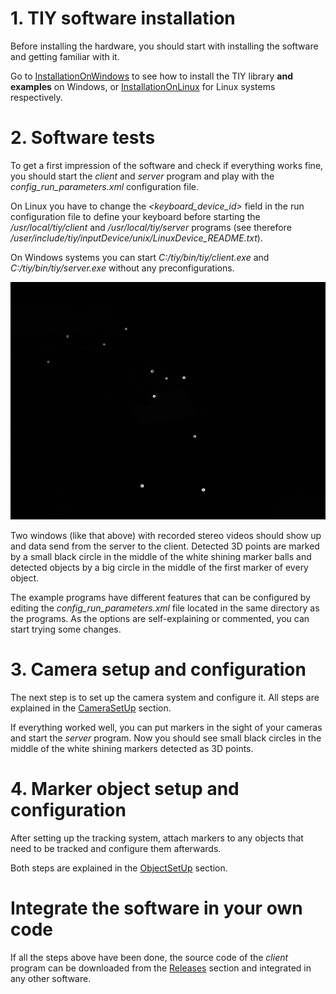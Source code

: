 # 1. TIY software installation #
Before installing the hardware, you should start with installing the software and getting familiar with it.

Go to [InstallationOnWindows](InstallationOnWindows.md) to see how to install the TIY library **and examples** on Windows, or [InstallationOnLinux](InstallationOnLinux.md) for Linux systems respectively.

# 2. Software tests #
To get a first impression of the software and check if everything works fine, you should start the _client_ and _server_ program and play with the _config_run_parameters.xml_ configuration file.

On Linux you have to change the _<keyboard_device_id>_ field in the run configuration file to define your keyboard before starting the _/usr/local/tiy/client_ and _/usr/local/tiy/server_ programs (see therefore _/user/include/tiy/inputDevice/unix/LinuxDevice_README.txt_).

On Windows systems you can start _C:/tiy/bin/tiy/client.exe_ and _C:/tiy/bin/tiy/server.exe_ without any preconfigurations.

![../pics/server_screenshot.jpg](../pics/server_screenshot.jpg)

Two windows (like that above) with recorded stereo videos should show up and data send from the server to the client. Detected 3D points are marked by a small black circle in the middle of the white shining marker balls and detected objects by a big circle in the middle of the first marker of every object.

The example programs have different features that can be configured by editing the _config_run_parameters.xml_ file located in the same directory as the programs. As the options are self-explaining or commented, you can start trying some changes.

# 3. Camera setup and configuration #
The next step is to set up the camera system and configure it. All steps are explained in the [CameraSetUp](CameraSetUp.md) section.

If everything worked well, you can put markers in the sight of your cameras and start the _server_ program. Now you should see small black circles in the middle of the white shining markers detected as 3D points.

# 4. Marker object setup and configuration #
After setting up the tracking system, attach markers to any objects that need to be tracked and configure them afterwards.

Both steps are explained in the [ObjectSetUp](ObjectSetUp.md) section.

# Integrate the software in your own code #
If all the steps above have been done, the source code of the _client_ program can be downloaded from the [Releases](../releases) section and integrated in any other software.
